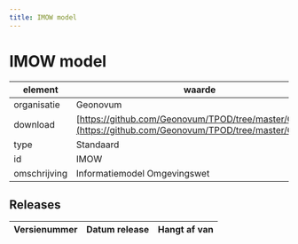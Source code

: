 ```yaml
---
title: IMOW model
---
```


# IMOW model

|element|waarde|
|-----|------|
| organisatie  |Geonovum|
| download  | [https://github.com/Geonovum/TPOD/tree/master/CIMOW](<https://github.com/Geonovum/TPOD/tree/master/CIMOW>)|
| type  |Standaard|
| id  |IMOW|
| omschrijving  |Informatiemodel Omgevingswet|

## Releases

|Versienummer|Datum release|Hangt af van
|-------|-------|-----|

